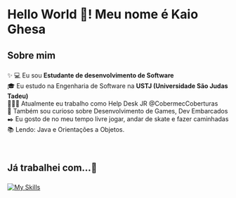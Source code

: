 <h1 align="left">Hello World 👋! Meu nome é Kaio Ghesa</h1>

###


###

<h2 align="left">Sobre mim</h2>

###

<p align="left">✨
💻 Eu sou <strong>Estudante de desenvolvimento de Software</strong>
  <br>
🎓 Eu estudo na Engenharia de Software na <strong>USTJ (Universidade São Judas Tadeu)</strong>
  <br>
🧑🏽‍💻 Atualmente eu trabalho como Help Desk JR @CobermecCoberturas
  <br>
🔎 Também sou curioso sobre Desenvolvimento de Games, Dev Embarcados
  <br>
✒️ Eu gosto de no meu tempo livre jogar, andar de skate e fazer caminhadas
  <br>
📚 Lendo: Java e Orientações a Objetos.</p>
<br>

###

<h2 align="left">Já trabalhei com...🔧</h2>

###

  [![My Skills](https://skillicons.dev/icons?i=java,html,css,javascript,mysql,php,python)](https://skillicons.dev)

###

